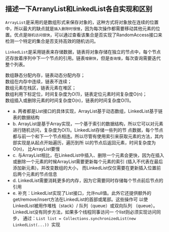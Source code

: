 ## 描述一下ArranyList和LinkedList各自实现和区别

`ArrayList`是采用的是数组形式来保存对象的，这种方式将对象放在连续的位置中，所以最大的缺点就是`插入删除时很慢`，因为每次操作都需要移动其他元素的位置。优点是`随机访问很快`，可以通过查看该集合是否实现了RandomAccess接口来检测一个特定的集合是否支持高效的随机访问。

`LinkedList`是采用链表来存储数据，链表将对象存储在独立的节点中，每个节点还存放着序列中下一个节点的引用。链表`增删快`，但是`查询慢`，每次查询需要迭代整个列表。

数组静态分配内存，链表动态分配内存；</br>
数组在内存中连续，链表不连续； </br>
数组元素在栈区，链表元素在堆区； </br>
数组利用下标定位，时间复杂度为O(1)，链表定位元素时间复杂度O(n)；</br>
数组插入或删除元素的时间复杂度O(n)，链表的时间复杂度O(1)。 </br>

- a. 两者都是List接⼝的具体实现，ArrayList基于动态数组，LinkedList基于链表的数据结构
- b. ArrayList是基于Array实现，⼀个基于索引的数据结构，所以它可以对元素进⾏随机访问，复杂度为O(1)。LinkedList存储⼀些列的节
  点数据，每个节点都与前⼀个和下⼀个节点相连。所以尽管有使⽤索引来获取元素的⽅法，其内部实现是从起点开始遍历，遍历到所
  以的节点后返回元素，时间复杂度为O(n)， ⽐ArrayList要慢
- c. 与ArrayList相⽐，在LinkedList中插⼊、删除⼀个元素会更快，因为在插⼊或删除⼀个元素的时候ArrayList需要更新每个元素的索引
  (插⼊不代表在最后添加新元素)，并改变数组的⼤⼩， ⽽LinkedList仅仅需要在更新插⼊位置前后两个元素的节点信息
- d. LinkedList需要消耗更多的内存，因为它需要同时存储每个节点前后节点的引⽤
- e. 补充：LinkedList实现了List接⼝，允许null值。此外它还提供额外的get/remove/insert⽅法在LinkedList的⾸部或尾部。这些操作可
  以使LinkedList被⽤作堆栈（stack）/ 队列（queue）或双向队列 （queue）。 LinkedList没有同步⽅法，如果多个线程同事访问⼀
  个list则必须实现访问同步， 通过：`List list = Collections.synchronizedList(new LinkedList(...)) `实现